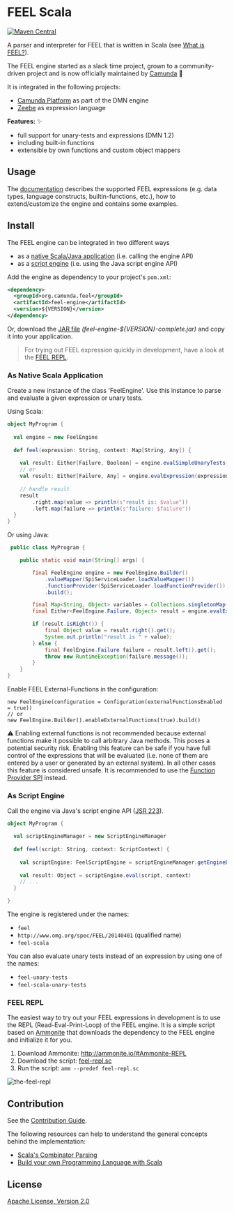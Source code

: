 # FEEL Scala

[![Maven Central](https://maven-badges.herokuapp.com/maven-central/org.camunda.feel/feel-engine/badge.svg)](https://maven-badges.herokuapp.com/maven-central/org.camunda.feel/feel-engine)

A parser and interpreter for FEEL that is written in Scala (see [What is FEEL?](https://camunda.github.io/feel-scala/docs/reference/)).

The FEEL engine started as a slack time project, grown to a community-driven project and is now officially maintained by [Camunda](https://camunda.org/) :rocket: 

It is integrated in the following projects:
* [Camunda Platform](https://docs.camunda.org/manual/user-guide/dmn-engine/feel/) as part of the DMN engine
* [Zeebe](https://docs.zeebe.io/reference/expressions.html#the-expression-language) as expression language

**Features:** :sparkles:

* full support for unary-tests and expressions (DMN 1.2)
* including built-in functions
* extensible by own functions and custom object mappers

## Usage

The [documentation](https://camunda.github.io/feel-scala/) describes the supported FEEL expressions (e.g. data types, language constructs, builtin-functions, etc.), how to extend/customize the engine and contains some examples.

## Install

The FEEL engine can be integrated in two different ways
* as a [native Scala/Java application](#as-native-scala-application) (i.e. calling the engine API)
* as a [script engine](#as-script-engine) (i.e. using the Java script engine API)

Add the engine as dependency to your project's `pom.xml`:

```xml
<dependency>
  <groupId>org.camunda.feel</groupId>
  <artifactId>feel-engine</artifactId>
  <version>${VERSION}</version>
</dependency>
```

Or, download the [JAR file](https://github.com/camunda/feel-scala/releases) _(feel-engine-${VERSION}-complete.jar)_ and copy it into your application.

> For trying out FEEL expression quickly in development, have a look at the [FEEL REPL](#feel-repl). 

### As Native Scala Application

Create a new instance of the class 'FeelEngine'. Use this instance to parse and evaluate a given expression or unary tests. 

Using Scala:

```scala
object MyProgram {
  
  val engine = new FeelEngine
  
  def feel(expression: String, context: Map[String, Any]) {
    
    val result: Either[Failure, Boolean] = engine.evalSimpleUnaryTests(expression, context)
    // or    
    val result: Either[Failure, Any] = engine.evalExpression(expression, context)
  
    // handle result
    result
        .right.map(value => println(s"result is: $value"))
        .left.map(failure => println(s"failure: $failure"))
  }  
}
```

Or using Java:

```java
 public class MyProgram {

    public static void main(String[] args) {

        final FeelEngine engine = new FeelEngine.Builder()
            .valueMapper(SpiServiceLoader.loadValueMapper())
            .functionProvider(SpiServiceLoader.loadFunctionProvider())
            .build();

        final Map<String, Object> variables = Collections.singletonMap("x", 21);
        final Either<FeelEngine.Failure, Object> result = engine.evalExpression(expression, variables);

        if (result.isRight()) {
            final Object value = result.right().get();
            System.out.println("result is " + value);
        } else {
            final FeelEngine.Failure failure = result.left().get();
            throw new RuntimeException(failure.message());
        }
    }
}
```

Enable FEEL External-Functions in the configuration: 

```
new FeelEngine(configuration = Configuration(externalFunctionsEnabled = true))
// or
new FeelEngine.Builder().enableExternalFunctions(true).build()
```

:warning: Enabling external functions is not recommended because external functions make it possible to call arbitrary Java methods. This poses a potential security risk. Enabling this feature can be safe if you have full control of the expressions that will be evaluated (i.e. none of them are entered by a user or generated by an external system). In all other cases this feature is considered unsafe. It is recommended to use the [Function Provider SPI](https://camunda.github.io/feel-scala/develop/function-provider-spi) instead.

### As Script Engine

Call the engine via Java's script engine API ([JSR 223](https://www.jcp.org/en/jsr/detail?id=223)).

```scala
object MyProgram {

  val scriptEngineManager = new ScriptEngineManager
 
  def feel(script: String, context: ScriptContext) {
  
    val scriptEngine: FeelScriptEngine = scriptEngineManager.getEngineByName("feel")
    
    val result: Object = scriptEngine.eval(script, context)
    // ...
  }

}
```

The engine is registered under the names:

* `feel`
* `http://www.omg.org/spec/FEEL/20140401` (qualified name)
* `feel-scala`

You can also evaluate unary tests instead of an expression by using one of the names:

* `feel-unary-tests`
* `feel-scala-unary-tests`

### FEEL REPL

The easiest way to try out your FEEL expressions in development is to use the REPL (Read-Eval-Print-Loop) of the FEEL engine. It is a simple script based on [Ammonite](http://ammonite.io/) that downloads the dependency to the FEEL engine and initialize it for you.    

1) Download Ammonite: http://ammonite.io/#Ammonite-REPL
2) Download the script: [feel-repl.sc](/feel-repl.sc)
3) Run the script: `amm --predef feel-repl.sc`

![the-feel-repl](/assets/feel-repl.png)

## Contribution

See the [Contribution Guide](./CONTRIBUTING.md).

The following resources can help to understand the general concepts behind the implementation: 
* [Scala's Combinator Parsing](https://www.artima.com/pins1ed/combinator-parsing.html)
* [Build your own Programming Language with Scala](https://www.lihaoyi.com/post/BuildyourownProgrammingLanguagewithScala.html)

## License

[Apache License, Version 2.0](./LICENSE)
